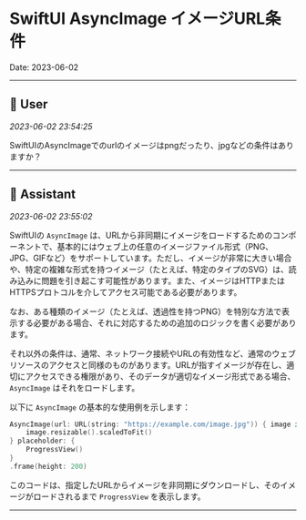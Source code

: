 # SwiftUI AsyncImage イメージURL条件

Date: 2023-06-02

---

## 👤 User
*2023-06-02 23:54:25*

SwiftUIのAsyncImageでのurlのイメージはpngだったり、jpgなどの条件はありますか？

---

## 🤖 Assistant
*2023-06-02 23:55:02*

SwiftUIの `AsyncImage` は、URLから非同期にイメージをロードするためのコンポーネントで、基本的にはウェブ上の任意のイメージファイル形式（PNG、JPG、GIFなど）をサポートしています。ただし、イメージが非常に大きい場合や、特定の複雑な形式を持つイメージ（たとえば、特定のタイプのSVG）は、読み込みに問題を引き起こす可能性があります。また、イメージはHTTPまたはHTTPSプロトコルを介してアクセス可能である必要があります。

なお、ある種類のイメージ（たとえば、透過性を持つPNG）を特別な方法で表示する必要がある場合、それに対応するための追加のロジックを書く必要があります。

それ以外の条件は、通常、ネットワーク接続やURLの有効性など、通常のウェブリソースのアクセスと同様のものがあります。URLが指すイメージが存在し、適切にアクセスできる権限があり、そのデータが適切なイメージ形式である場合、 `AsyncImage` はそれをロードします。

以下に `AsyncImage` の基本的な使用例を示します：

```swift
AsyncImage(url: URL(string: "https://example.com/image.jpg")) { image in
    image.resizable().scaledToFit()
} placeholder: {
    ProgressView()
}
.frame(height: 200)
```

このコードは、指定したURLからイメージを非同期にダウンロードし、そのイメージがロードされるまで `ProgressView` を表示します。

---
